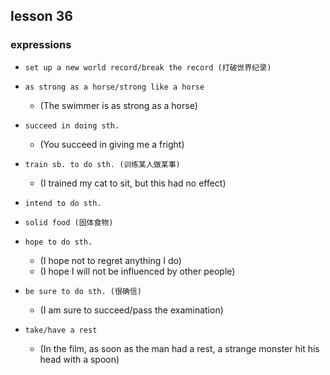 ## lesson 36

### expressions

- `set up a new world record/break the record (打破世界纪录)`

- `as strong as a horse/strong like a horse`
    - (The swimmer is as strong as a horse)

- `succeed in doing sth.`
    - (You succeed in giving me a fright)

- `train sb. to do sth. (训练某人做某事)`
    - (I trained my cat to sit, but this had no effect)

- `intend to do sth.`

- `solid food (固体食物)`

- `hope to do sth.`
    - (I hope not to regret anything I do)
    - (I hope I will not be influenced by other people)

- `be sure to do sth. (很确信)`
    - (I am sure to succeed/pass the examination)

- `take/have a rest`
    - (In the film, as soon as the man had a rest, a strange monster hit his head with a spoon)